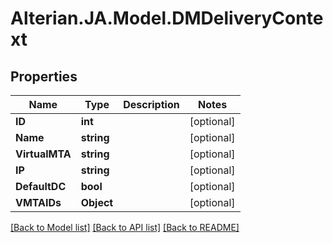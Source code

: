 # Alterian.JA.Model.DMDeliveryContext

## Properties

Name | Type | Description | Notes
------------ | ------------- | ------------- | -------------
**ID** | **int** |  | [optional] 
**Name** | **string** |  | [optional] 
**VirtualMTA** | **string** |  | [optional] 
**IP** | **string** |  | [optional] 
**DefaultDC** | **bool** |  | [optional] 
**VMTAIDs** | **Object** |  | [optional] 

[[Back to Model list]](../README.md#documentation-for-models) [[Back to API list]](../README.md#documentation-for-api-endpoints) [[Back to README]](../README.md)

